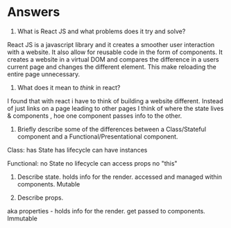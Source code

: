 # Answers

1.  What is React JS and what problems does it try and solve?

React JS is a javascript library and it creates a smoother user interaction with a website. It also allow for reusable code in the form of components. It creates a website in a virtual DOM and compares the difference in a users current page and changes the different element. This make reloading the entire page unnecessary.

1.  What does it mean to _think_ in react?

I found that with react i have to think of building a website different. Instead of just links on a page leading to other pages I think of where the state lives & components , hoe one component passes info to the other.

1.  Briefly describe some of the differences between a Class/Stateful component and a Functional/Presentational component.

Class:
has State
has lifecycle
can have instances

Functional:
no State
no lifecycle
can access props
no "this"



1.  Describe state.
 holds info for the render. accessed and managed within components. Mutable

1.  Describe props.

aka properties - holds info for the render. get passed to components. Immutable
